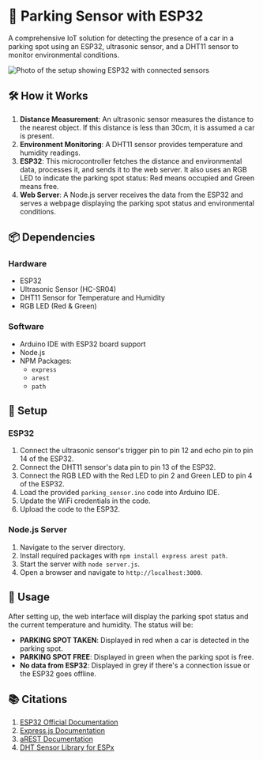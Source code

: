 # 🚗 Parking Sensor with ESP32

A comprehensive IoT solution for detecting the presence of a car in a parking spot using an ESP32, ultrasonic sensor, and a DHT11 sensor to monitor environmental conditions.

![Photo of the setup showing ESP32 with connected sensors](path_to_image.jpg)   

## 🛠 How it Works

1. **Distance Measurement**: An ultrasonic sensor measures the distance to the nearest object. If this distance is less than 30cm, it is assumed a car is present.
2. **Environment Monitoring**: A DHT11 sensor provides temperature and humidity readings.
3. **ESP32**: This microcontroller fetches the distance and environmental data, processes it, and sends it to the web server. It also uses an RGB LED to indicate the parking spot status: Red means occupied and Green means free.
4. **Web Server**: A Node.js server receives the data from the ESP32 and serves a webpage displaying the parking spot status and environmental conditions.

## 📦 Dependencies

### Hardware

- ESP32
- Ultrasonic Sensor (HC-SR04)
- DHT11 Sensor for Temperature and Humidity
- RGB LED (Red & Green)

### Software

- Arduino IDE with ESP32 board support
- Node.js
- NPM Packages:
    - `express`
    - `arest`
    - `path`

## 🚀 Setup

### ESP32

1. Connect the ultrasonic sensor's trigger pin to pin 12 and echo pin to pin 14 of the ESP32.
2. Connect the DHT11 sensor's data pin to pin 13 of the ESP32.
3. Connect the RGB LED with the Red LED to pin 2 and Green LED to pin 4 of the ESP32.
4. Load the provided `parking_sensor.ino` code into Arduino IDE.
5. Update the WiFi credentials in the code.
6. Upload the code to the ESP32.

### Node.js Server

1. Navigate to the server directory.
2. Install required packages with `npm install express arest path`.
3. Start the server with `node server.js`.
4. Open a browser and navigate to `http://localhost:3000`.

## 📖 Usage

After setting up, the web interface will display the parking spot status and the current temperature and humidity. The status will be:

- **PARKING SPOT TAKEN**: Displayed in red when a car is detected in the parking spot.
- **PARKING SPOT FREE**: Displayed in green when the parking spot is free.
- **No data from ESP32**: Displayed in grey if there's a connection issue or the ESP32 goes offline.

## 📚 Citations

1. [ESP32 Official Documentation](https://docs.espressif.com/projects/esp-idf/en/latest/esp32/)
2. [Express.js Documentation](https://expressjs.com/)
3. [aREST Documentation](https://arest.io/)
4. [DHT Sensor Library for ESPx](https://github.com/beegee-tokyo/DHTesp)
